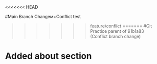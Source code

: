 <<<<<<< HEAD

#Main Branch Changeм+Conflict test
>>>>>>> feature/conflict
=======
#Git Practice
>>>>>>> parent of 91b1a83 (Conflict branch change)
# Added about section
